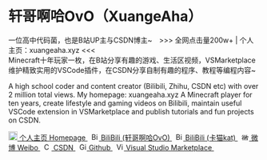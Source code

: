 <div class="intro" style="font: sans-serif;">
    <h1>轩哥啊哈OvO（XuangeAha）</h1>
    <p>
        一位高中代码菌，也是B站UP主与CSDN博主~&emsp;>>> 全网点击量200w+ | 个人主页：xuangeaha.xyz <<<<br>
        Minecraft十年玩家一枚，在B站分享有趣的游戏、生活区视频，VSMarketplace维护精致实用的VSCode插件，在CSDN分享自制有趣的程序、教程等编程内容~
    </p>
    <p>
        A high school coder and content creator (Bilibili, Zhihu, CSDN etc) with over 2 million total views. My homepage: xuangeaha.xyz
        A Minecraft player for ten years, create lifestyle and gaming videos on Bilibili, maintain useful VSCode extension in VSMarketplace and publish tutorials and fun projects on CSDN.
    </p>
        <a href="https://xuangeaha.github.io">
            <img src="https://pic1.zhimg.com/v2-034e4491e6713632f718100cc4dbd697_xl.jpg?source=32738c0c" width="18" alt="个人主页">
            个人主页 Homepage
        </a>&nbsp;
        <a href="https://space.bilibili.com/1312327974">
            <img src="https://www.bilibili.com/favicon.ico" width="15" alt="BiliBili (轩哥啊哈OvO)">
            BiliBili (轩哥啊哈OvO)
        </a>&nbsp;
        <a href="https://space.bilibili.com/1865984682">
            <img src="https://www.bilibili.com/favicon.ico" width="15" alt="BiliBili (卡猫kat)">
            BiliBili (卡猫kat)
        </a>&nbsp;
        <a href="https://weibo.com/u/6217814344">
            <img src="https://weibo.com/favicon.ico" width="15" alt="微博">
            微博 Weibo
        </a>&nbsp;
        <!--
        <a href="https://www.zhihu.com/people/xuangeaha">
            <img src="https://www.zhihu.com/favicon.ico" width="15" alt="知乎">
            知乎 Zhihu
        </a>&nbsp;
        -->
        <a href="https://blog.csdn.net/Xuange_Aha">
            <img src="https://blog.csdn.net/favicon.ico" width="15" alt="CSDN">
            CSDN
        </a>&nbsp;
        <a href="https://github.com/Xuangeaha">
            <img src="https://github.com/favicon.ico" width="15" alt="Github">
            Github
        </a>&nbsp;
        <!--
        <a href="https://gitee.com/xuangeaha">
            <img src="https://gitee.com/favicon.ico" width="15" alt="Gitee">
            Gitee
        </a>&nbsp; 
        -->
        <a href="https://marketplace.visualstudio.com/publishers/XuangeAha">
            <img src="https://marketplace.visualstudio.com/favicon.ico" width="15" alt="Visual Studio Marketplace">
            Visual Studio Marketplace
        </a>&nbsp;
</div>
